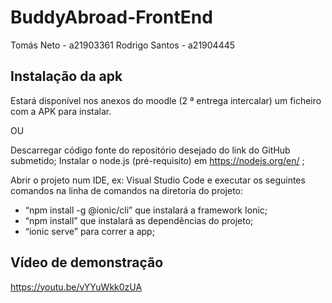 # BuddyAbroad-FrontEnd 
Tomás Neto - a21903361
Rodrigo Santos - a21904445

## Instalação da apk

Estará disponível nos anexos do moodle (2 ª entrega intercalar) um ficheiro com a APK para instalar.

OU

Descarregar código fonte do repositório desejado do link do GitHub submetido;
Instalar o node.js (pré-requisito) em https://nodejs.org/en/ ;

Abrir o projeto num IDE, ex: Visual Studio Code e executar os seguintes comandos na linha de comandos na diretoria do projeto:
 - “npm install -g @ionic/cli” que instalará a framework Ionic;
 - “npm install” que instalará as dependências do projeto;
 - “ionic serve” para correr a app;

## Vídeo de demonstração
https://youtu.be/vYYuWkk0zUA
